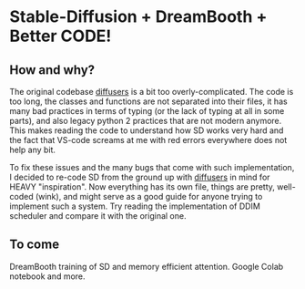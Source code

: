 # Stable-Diffusion + DreamBooth + Better CODE!

## How and why?

The original codebase [diffusers](https://github.com/huggingface/diffusers) is a bit too overly-complicated.
The code is too long, the classes and functions are not separated into their files, it has many bad practices in terms of typing (or the lack of typing at all in some parts), and also legacy python 2 practices that are not modern anymore.
This makes reading the code to understand how SD works very hard and the fact that VS-code screams at me with red errors everywhere does not help any bit.

To fix these issues and the many bugs that come with such implementation, I decided to re-code SD from the ground up with [diffusers](https://github.com/huggingface/diffusers) in mind for HEAVY "inspiration".
Now everything has its own file, things are pretty, well-coded (wink), and might serve as a good guide for anyone trying to implement such a system. Try reading the implementation of DDIM scheduler and compare it with the original one.

## To come
DreamBooth training of SD and memory efficient attention. Google Colab notebook and more.